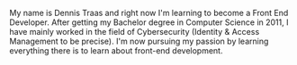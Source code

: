 My name is Dennis Traas and right now I'm learning to become a Front End Developer. After getting my Bachelor degree in Computer Science in 2011, I have mainly worked in the field of Cybersecurity (Identity & Access Management to be precise).
I'm now pursuing my passion by learning everything there is to learn about front-end development.
